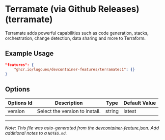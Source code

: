 
# Terramate (via Github Releases) (terramate)

Terramate adds powerful capabilities such as code generation, stacks, orchestration, change detection, data sharing and more to Terraform.

## Example Usage

```json
"features": {
    "ghcr.io/lugoues/devcontainer-features/terramate:1": {}
}
```

## Options

| Options Id | Description | Type | Default Value |
|-----|-----|-----|-----|
| version | Select the version to install. | string | latest |



---

_Note: This file was auto-generated from the [devcontainer-feature.json](https://github.com/lugoues/devcontainer-features/blob/main/src/terramate/devcontainer-feature.json).  Add additional notes to a `NOTES.md`._
